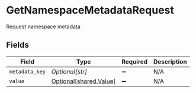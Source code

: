 # GetNamespaceMetadataRequest

Request namespace metadata


## Fields

| Field                                                  | Type                                                   | Required                                               | Description                                            |
| ------------------------------------------------------ | ------------------------------------------------------ | ------------------------------------------------------ | ------------------------------------------------------ |
| `metadata_key`                                         | *Optional[str]*                                        | :heavy_minus_sign:                                     | N/A                                                    |
| `value`                                                | [Optional[shared.Value]](../../models/shared/value.md) | :heavy_minus_sign:                                     | N/A                                                    |